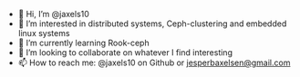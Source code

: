 - 👋 Hi, I’m @jaxels10
- 👀 I’m interested in distributed systems, Ceph-clustering and embedded linux systems
- 🌱 I’m currently learning Rook-ceph
- 💞️ I’m looking to collaborate on whatever I find interesting
- 📫 How to reach me: @jaxels10 on Github or jesperbaxelsen@gmail.com

<!---
jaxels10/jaxels10 is a ✨ special ✨ repository because its `README.md` (this file) appears on your GitHub profile.
You can click the Preview link to take a look at your changes.
--->
